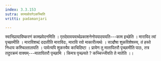 ```yaml
---
index: 3.3.153
sutra: कामप्रवेदनेऽकच्चिति
vritti: padamanjari

---
```

स्वाभिप्रायाविष्करणं कामप्रवेदनमिति । एतदेवावयवार्थप्रकाशनेनोपपादययति---काम इच्छेति ।
माराविद त्वां पृच्छामीति । माराविशब्दं ददातीति माराविदः, मारावि रवो माकारीत्यर्थः । सञ्ज्ञैषा शुकविशेषस्य, तं हस्ते निधाय कश्चिल्लालयति । पार्वत्यपि शुकस्यैव काचिदिष्टा । प्रायेण तु मातापितरौ पृच्छामीति पाठः, तत्र तदुपक्रमं वाक्यम्---मातापितरौ पृच्छामि । किमत्र पृच्छ्यते ? कच्चिज्जीवति ते मातेति ।।